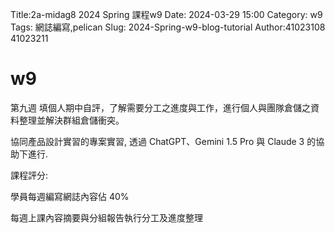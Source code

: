 Title:2a-midag8 2024 Spring 課程w9
Date: 2024-03-29 15:00
Category: w9
Tags: 網誌編寫,pelican
Slug: 2024-Spring-w9-blog-tutorial
Author:41023108 41023211
# w9
第九週 填個人期中自評，了解需要分工之進度與工作，進行個人與團隊倉儲之資料整理並解決群組倉儲衝突。

協同產品設計實習的專案實習, 透過 ChatGPT、Gemini 1.5 Pro 與 Claude 3 的協助下進行.


課程評分:

學員每週編寫網誌內容佔 40%

每週上課內容摘要與分組報告執行分工及進度整理